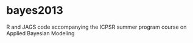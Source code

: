 bayes2013
=========

R and JAGS code accompanying the ICPSR summer program course on Applied Bayesian Modeling
